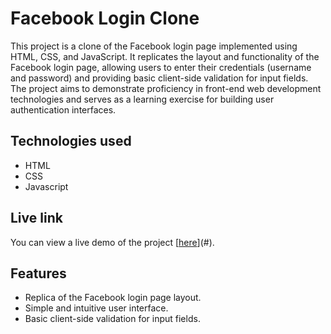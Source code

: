 # Facebook Login Clone

This project is a clone of the Facebook login page implemented using HTML, CSS, and JavaScript. It replicates the layout and functionality of the Facebook login page, allowing users to enter their credentials (username and password) and providing basic client-side validation for input fields. The project aims to demonstrate proficiency in front-end web development technologies and serves as a learning exercise for building user authentication interfaces.

## Technologies used

- HTML
- CSS
- Javascript


## Live link

You can view a live demo of the project [[here](https://funny-arithmetic-d0d9d3.netlify.app/)](#).

## Features

- Replica of the Facebook login page layout.
- Simple and intuitive user interface.
- Basic client-side validation for input fields.
